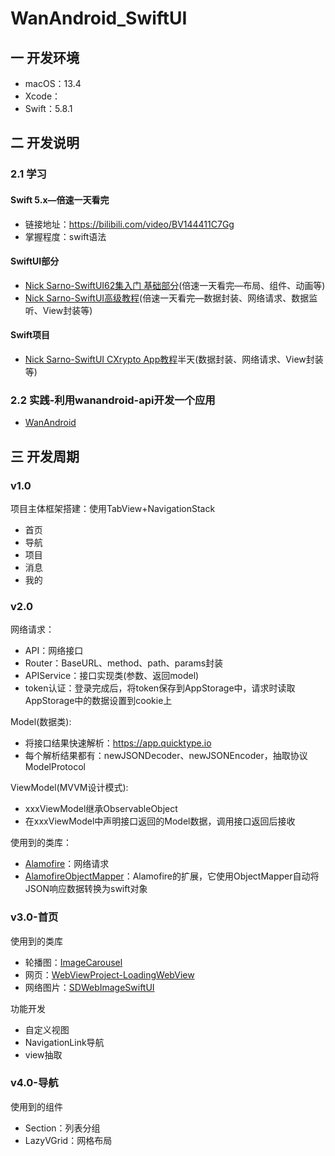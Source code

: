 # WanAndroid_SwiftUI

## 一 开发环境

* macOS：13.4
* Xcode：
* Swift：5.8.1

## 二 开发说明

### 2.1 学习

#### Swift 5.x—倍速一天看完

* 链接地址：https://bilibili.com/video/BV144411C7Gg
* 掌握程度：swift语法

#### SwiftUI部分

* [Nick Sarno-SwiftUI62集入门 基础部分](https://bilibili.com/video/BV1KY411f7in)(倍速一天看完—布局、组件、动画等)
* [Nick Sarno-SwiftUI高级教程](https://bilibili.com/video/BV13341117BR)(倍速一天看完—数据封装、网络请求、数据监听、View封装等)

#### Swift项目

* [Nick Sarno-SwiftUI CXrypto App教程](https://bilibili.com/video/BV1xP4y1t7Aj)半天(数据封装、网络请求、View封装等)

### 2.2 实践-利用wanandroid-api开发一个应用

* [WanAndroid](https://wanandroid.com)

## 三 开发周期

###  v1.0

项目主体框架搭建：使用TabView+NavigationStack

- 首页
- 导航
- 项目
- 消息
- 我的

### v2.0

网络请求：

* API：网络接口
* Router：BaseURL、method、path、params封装
* APIService：接口实现类(参数、返回model)
* token认证：登录完成后，将token保存到AppStorage中，请求时读取AppStorage中的数据设置到cookie上

Model(数据类):

* 将接口结果快速解析：https://app.quicktype.io
* 每个解析结果都有：newJSONDecoder、newJSONEncoder，抽取协议ModelProtocol

ViewModel(MVVM设计模式):

* xxxViewModel继承ObservableObject
* 在xxxViewModel中声明接口返回的Model数据，调用接口返回后接收

使用到的类库：

* [Alamofire](https://github.com/Alamofire/Alamofire)：网络请求
* [AlamofireObjectMapper](https://github.com/tristanhimmelman/AlamofireObjectMapper)：Alamofire的扩展，它使用ObjectMapper自动将JSON响应数据转换为swift对象

### v3.0-首页

使用到的类库

* 轮播图：[ImageCarousel](https://github.com/jisungs/ImageCarousel)
* 网页：[WebViewProject-LoadingWebView](https://github.com/gahntpo/WebViewProject)
* 网络图片：[SDWebImageSwiftUI](https://github.com/SDWebImage/SDWebImageSwiftUI)

功能开发

* 自定义视图
* NavigationLink导航
* view抽取

### v4.0-导航

使用到的组件

* Section：列表分组
* LazyVGrid：网格布局



